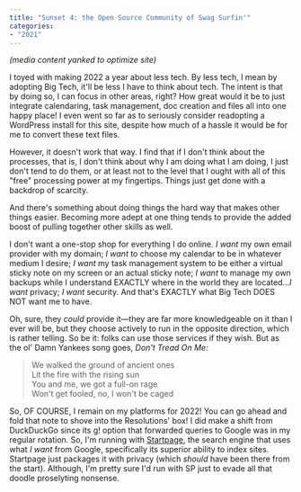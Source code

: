 ```yaml
---
title: "Sunset 4: the Open Source Community of Swag Surfin'"
categories:
- "2021"
---
```


*(media content yanked to optimize site)*

I toyed with making 2022 a year about less tech.  By less tech, I mean by adopting Big Tech, it'll be less I have to think about tech.  The intent is that by doing so, I can focus in other areas, right?   How great would it be to just integrate calendaring, task management, doc creation and files all into one happy place!  I even went so far as to seriously consider readopting a WordPress install for this site, despite how much of a hassle it would be for me to convert these text files.

However, it doesn't work that way.  I find that if I don't think about the processes, that is, I don't think about why I am doing what I am doing, I just don't tend to do them, or at least not to the level that I ought with all of this "free" processing power at my fingertips.  Things just get done with a backdrop of scarcity.  

And there's something about doing things the hard way that makes other things easier.  Becoming more adept at one thing tends to provide the added boost of pulling together other skills as well.  

I don't want a one-stop shop for everything I do online.  *I want* my own email provider with my domain; *I want* to choose my calendar to be in whatever medium I desire;  *I want* my task management system to be either a virtual sticky note on my screen or an actual sticky note; *I want* to manage my own backups while I understand EXACTLY where in the world they are located...*I want* privacy; *I want* security.  And that's EXACTLY what Big Tech DOES NOT want me to have.

Oh, sure, they *could* provide it—they are far more knowledgeable on it than I ever will be, but they choose actively to run in the opposite direction, which is rather telling.  So be it: folks can use those services if they wish.  But as the ol' Damn Yankees song goes, *Don't Tread On Me:*

> We walked the ground of ancient ones  
> Lit the fire with the rising sun    
> You and me, we got a full-on rage  
> Won't get fooled, no, I won't be caged

So, OF COURSE, I remain on my platforms for 2022!  You can go ahead and fold that note to shove into the Resolutions' box!  I did make a shift from DuckDuckGo since its g! option that forwarded queries to Google was in my regular rotation.  So, I'm running with [Startpage](https://startpage.com/), the search engine that uses what *I want* from Google, specifically its superior ability to index sites.  Startpage just packages it with privacy (which *should* have been there from the start).  Although, I'm pretty sure I'd run with SP just to evade all that doodle proselyting nonsense.
